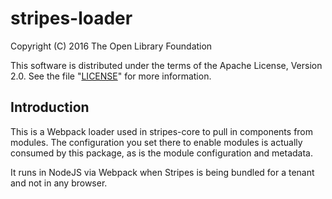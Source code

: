 # stripes-loader

Copyright (C) 2016 The Open Library Foundation

This software is distributed under the terms of the Apache License,
Version 2.0. See the file "[LICENSE](LICENSE)" for more information.

## Introduction

This is a Webpack loader used in stripes-core to pull in components from modules. The configuration you set there to enable modules is actually consumed by this package, as is the module configuration and metadata.

It runs in NodeJS via Webpack when Stripes is being bundled for a tenant and not in any browser.
